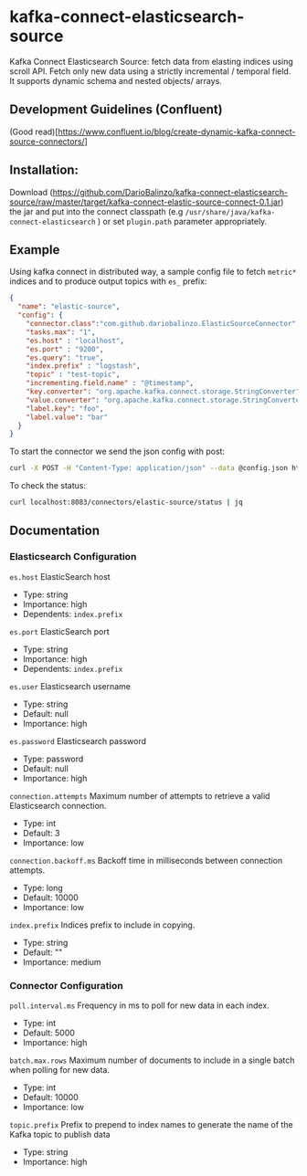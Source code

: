 # kafka-connect-elasticsearch-source
Kafka Connect Elasticsearch Source: fetch data from elasting indices using scroll API. Fetch only new data using a strictly incremental / temporal field.
 It supports dynamic schema and nested objects/ arrays.

## Development Guidelines (Confluent)
(Good read)[https://www.confluent.io/blog/create-dynamic-kafka-connect-source-connectors/]

## Installation:
Download (https://github.com/DarioBalinzo/kafka-connect-elasticsearch-source/raw/master/target/kafka-connect-elastic-source-connect-0.1.jar) the jar and put into the connect classpath (e.g ``/usr/share/java/kafka-connect-elasticsearch`` ) or set ``plugin.path`` parameter appropriately.

## Example
Using kafka connect in distributed way, a sample config file to fetch ``metric*`` indices and to produce output topics with ``es_`` prefix:

```json
{
  "name": "elastic-source",
  "config": {
    "connector.class":"com.github.dariobalinzo.ElasticSourceConnector",
    "tasks.max": "1",
    "es.host" : "localhost",
    "es.port" : "9200",
    "es.query": "true",
    "index.prefix" : "logstash",
    "topic" : "test-topic",
    "incrementing.field.name" : "@timestamp",
    "key.converter": "org.apache.kafka.connect.storage.StringConverter",
    "value.converter": "org.apache.kafka.connect.storage.StringConverter",
    "label.key": "foo",
    "label.value": "bar"
  }
}
```
To start the connector we send the json config with post:
```bash
curl -X POST -H "Content-Type: application/json" --data @config.json http://localhost:8083/connectors | jq
  ```

To check the status:
```bash
curl localhost:8083/connectors/elastic-source/status | jq
  ```


## Documentation

### Elasticsearch Configuration

``es.host``
  ElasticSearch host

  * Type: string
  * Importance: high
  * Dependents: ``index.prefix``

``es.port``
  ElasticSearch port

  * Type: string
  * Importance: high
  * Dependents: ``index.prefix``

``es.user``
  Elasticsearch username

  * Type: string
  * Default: null
  * Importance: high

``es.password``
  Elasticsearch password

  * Type: password
  * Default: null
  * Importance: high

``connection.attempts``
  Maximum number of attempts to retrieve a valid Elasticsearch connection.

  * Type: int
  * Default: 3
  * Importance: low

``connection.backoff.ms``
  Backoff time in milliseconds between connection attempts.

  * Type: long
  * Default: 10000
  * Importance: low

``index.prefix``
  Indices prefix to include in copying.

  * Type: string
  * Default: ""
  * Importance: medium


### Connector Configuration

``poll.interval.ms``
  Frequency in ms to poll for new data in each index.

  * Type: int
  * Default: 5000
  * Importance: high

``batch.max.rows``
  Maximum number of documents to include in a single batch when polling for new data.

  * Type: int
  * Default: 10000
  * Importance: low

``topic.prefix``
  Prefix to prepend to index names to generate the name of the Kafka topic to publish data

  * Type: string
  * Importance: high
  
